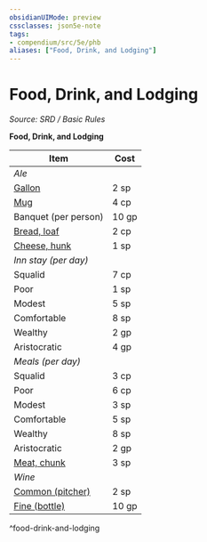 ```yaml
---
obsidianUIMode: preview
cssclasses: json5e-note
tags:
- compendium/src/5e/phb
aliases: ["Food, Drink, and Lodging"]
---
```

# Food, Drink, and Lodging
*Source: SRD / Basic Rules* 

**Food, Drink, and Lodging**

| Item | Cost |
|------|------|
| *Ale* |  |
| [Gallon](compendium/items/ale-gallon.md) | 2 sp |
| [Mug](compendium/items/ale-mug.md) | 4 cp |
| Banquet (per person) | 10 gp |
| [Bread, loaf](compendium/items/loaf-of-bread.md) | 2 cp |
| [Cheese, hunk](compendium/items/hunk-of-cheese.md) | 1 sp |
| *Inn stay (per day)* |  |
| Squalid | 7 cp |
| Poor | 1 sp |
| Modest | 5 sp |
| Comfortable | 8 sp |
| Wealthy | 2 gp |
| Aristocratic | 4 gp |
| *Meals (per day)* |  |
| Squalid | 3 cp |
| Poor | 6 cp |
| Modest | 3 sp |
| Comfortable | 5 sp |
| Wealthy | 8 sp |
| Aristocratic | 2 gp |
| [Meat, chunk](compendium/items/chunk-of-meat.md) | 3 sp |
| *Wine* |  |
| [Common (pitcher)](compendium/items/common-wine-pitcher.md) | 2 sp |
| [Fine (bottle)](compendium/items/fine-wine-bottle.md) | 10 gp |
^food-drink-and-lodging